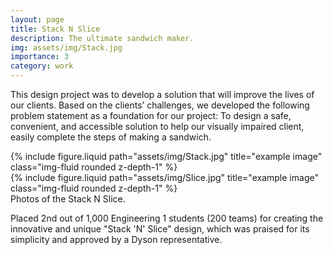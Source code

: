 ```yaml
---
layout: page
title: Stack N Slice
description: The ultimate sandwich maker. 
img: assets/img/Stack.jpg
importance: 3
category: work
---
```


This design project was to develop a solution that will improve the lives of our clients. Based on the clients’ challenges, we developed the following problem statement as a foundation for our project: To design a safe, convenient, and accessible solution to help our visually impaired client, easily complete the steps of making a sandwich. 

<div class="row justify-content-sm-center">
    <div class="col-sm-8 mt-3 mt-md-0">
        {% include figure.liquid path="assets/img/Stack.jpg" title="example image" class="img-fluid rounded z-depth-1" %}
    </div>
    <div class="col-sm-4 mt-3 mt-md-0">
        {% include figure.liquid path="assets/img/Slice.jpg" title="example image" class="img-fluid rounded z-depth-1" %}
    </div>
</div>
<div class="caption">
    Photos of the Stack N Slice.
</div>

Placed 2nd out of 1,000 Engineering 1 students (200 teams) for creating the innovative and unique "Stack 'N' Slice" design, which was praised for its simplicity and approved by a Dyson representative.
